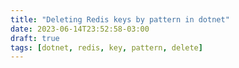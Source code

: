```yaml
---
title: "Deleting Redis keys by pattern in dotnet"
date: 2023-06-14T23:52:58-03:00
draft: true
tags: [dotnet, redis, key, pattern, delete]
---
```

